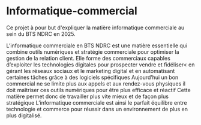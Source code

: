 # Informatique-commercial
Ce projet à pour but d'expliquer la matière informatique commerciale au sein du BTS NDRC en 2025.

L’informatique commerciale en BTS NDRC est une matière essentielle qui combine outils numériques et stratégie commerciale pour optimiser la gestion de la relation client. Elle forme des commerciaux capables d’exploiter les technologies digitales pour prospecter vendre et fidéliser< en gérant les réseaux sociaux et le marketing digital et en automatisant certaines tâches grâce à des logiciels spécifiques Aujourd’hui un bon commercial ne se limite plus aux appels et aux rendez-vous physiques il doit maîtriser ces outils numériques pour être plus efficace et réactif Cette matière permet donc de travailler plus vite mieux et de façon plus stratégique L’informatique commerciale est ainsi le parfait équilibre entre technologie et commerce pour réussir dans un environnement de plus en plus digitalisé.







